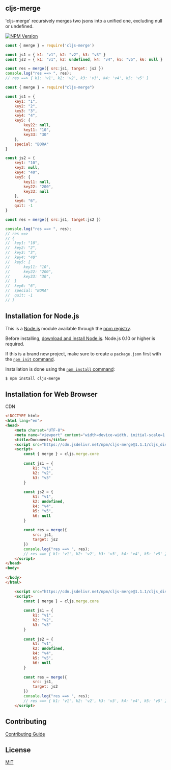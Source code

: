## cljs-merge
'cljs-merge' recursively merges two jsons into a unified one, excluding null or undefined.

[![NPM Version][npm-image]][npm-url]


```javascript
const { merge } = require('cljs-merge')

const js1 = { k1: "v1", k2: "v2", k3: "v3" }
const js2 = { k1: "v1", k2: undefined, k4: "v4", k5: "v5", k6: null }

const res = merge({ src:js1, target: js2 })
console.log("res ==> ", res);
// res ==> { k1: 'v1', k2: 'v2', k3: 'v3', k4: 'v4', k5: 'v5' }
```

```javascript
const { merge } = require("cljs-merge")

const js1 = {	
	key1: "1",
	key2: "2",
	key3: "3",
	key4: "4",
	key5: {
		key22: null,
		key11: "10",
		key33: "30"
	},
	special: "BORA"
}

const js2 = {	
	key1: "10",
	key3: null,
	key4: "40",
	key5: {
		key11: null,
		key22: "200",
		key33: null
	}, 
	key6: "6", 
	quit: -1
}

const res = merge({ src:js1, target:js2 })

console.log("res ==> ", res);
// res ==> 
// {	
// 	key1: "10",
// 	key2: "2",
// 	key3: "3",
// 	key4: "40"
//  key5: {
// 		key11: "10", 
// 		key22: "200", 
// 		key33: "30", 
// 	}
// 	key6: "6", 
// 	special: "BORA"
//  quit: -1
// }
```

## Installation for Node.js

This is a [Node.js](https://nodejs.org/en/) module available through the
[npm registry](https://www.npmjs.com/).

Before installing, [download and install Node.js](https://nodejs.org/en/download/).
Node.js 0.10 or higher is required.

If this is a brand new project, make sure to create a `package.json` first with
the [`npm init` command](https://docs.npmjs.com/creating-a-package-json-file).

Installation is done using the
[`npm install` command](https://docs.npmjs.com/getting-started/installing-npm-packages-locally):

```bash
$ npm install cljs-merge
```

## Installation for Web Browser 

CDN

```html
<!DOCTYPE html>
<html lang="en">
<head>
	<meta charset="UTF-8">
	<meta name="viewport" content="width=device-width, initial-scale=1.0">
	<title>Document</title>
	<script src="https://cdn.jsdelivr.net/npm/cljs-merge@1.1.1/cljs_dist/core/web/cljs.js"></script>
	<script>
		const { merge } = cljs.merge.core
		
		const js1 = {
			k1: "v1",
			k2: "v2",
			k3: "v3"
		}
	
		const js2 = {
			k1: "v1",
			k2: undefined,
			k4: "v4",
			k5: "v5",
			k6: null
		}
	
		const res = merge({
			src: js1,
			target: js2
		})
		console.log("res ==> ", res);
		// res ==> { k1: 'v1', k2: 'v2', k3: 'v3', k4: 'v4', k5: 'v5' }
	</script>
</head>
<body>
	
</body>
</html>
```

```html
	<script src="https://cdn.jsdelivr.net/npm/cljs-merge@1.1.1/cljs_dist/core/web/cljs.js"></script>
	<script>
		const { merge } = cljs.merge.core
		
		const js1 = {
			k1: "v1",
			k2: "v2",
			k3: "v3"
		}
	
		const js2 = {
			k1: "v1",
			k2: undefined,
			k4: "v4",
			k5: "v5",
			k6: null
		}
	
		const res = merge({
			src: js1,
			target: js2
		})
		console.log("res ==> ", res);
		// res ==> { k1: 'v1', k2: 'v2', k3: 'v3', k4: 'v4', k5: 'v5' }
	</script>
```

## Contributing

[Contributing Guide](Contributing.md)

## License

[MIT](LICENSE)

[npm-image]: https://img.shields.io/npm/v/express.svg
[npm-url]: https://npmjs.org/package/express
